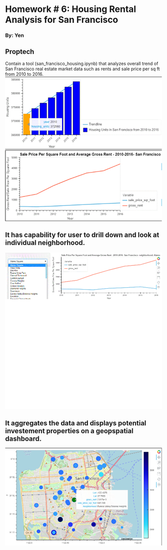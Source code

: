 # Homework # 6: Housing Rental Analysis for San Francisco
### By: Yen


## Proptech
Contain a tool (san_francisco_housing.ipynb) that analyzes overall trend of San Francisco real estate market data such as rents and sale price per sq ft from 2010 to 2016. 
![housing_units](https://github.com/yenla9/python-homework/blob/main/Homework6/housing%20_units.gif)
![overall_trend](https://github.com/yenla9/python-homework/blob/main/Homework6/overall_trend.GIF)

## It has capability for user to drill down and look at individual neighborhood. 
![neighborhood](https://github.com/yenla9/python-homework/blob/main/Homework6/neighborhood.gif)

## It aggregates the data and displays potential investement properties on a geopspatial dashboard.  
![dashboard](https://github.com/yenla9/python-homework/blob/main/Homework6/dashboard.png)
